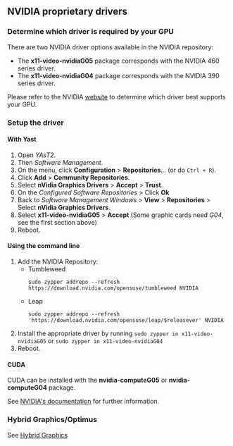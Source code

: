 ## NVIDIA proprietary drivers

### Determine which driver is required by your GPU

There are two NVIDIA driver options available in the NVIDIA repository:

* The __x11-video-nvidiaG05__ package corresponds with the NVIDIA 460 series driver.
* The __x11-video-nvidiaG04__ package corresponds with the NVIDIA 390 series driver.

Please refer to the NVIDIA [website](https://www.nvidia.com/en-us/drivers/unix/) to determine which driver best supports your GPU.

### Setup the driver

#### With Yast
1. Open _YAsT2_.
2. Then _Software Management_.
3. On the menu, click __Configuration__ &gt; __Repositories__... (or do `Ctrl + R`).
4. Click __Add__ &gt; __Community Repositories__.
5. Select __nVidia Graphics Drivers__ &gt; __Accept__ &gt; __Trust__.
6. On the _Configured Software Repositories_ &gt; Click __Ok__
7. Back to _Software Management Windows_ &gt; __View__ &gt; __Repositories__ &gt; Select __nVidia Graphics Drivers__.
8. Select __x11-video-nvidiaG05__ &gt; __Accept__ (Some graphic cards need _G04_, see the first section above)
9. Reboot.

#### Using the command line
1. Add the NVIDIA Repository:
    - Tumbleweed
      ```
      sudo zypper addrepo --refresh https://download.nvidia.com/opensuse/tumbleweed NVIDIA
      ```
    - Leap
      ```
      sudo zypper addrepo --refresh 'https://download.nvidia.com/opensuse/leap/$releasever' NVIDIA
      ```
2. Install the appropriate driver by running `sudo zypper in x11-video-nvidiaG05` or `sudo zypper in x11-video-nvidiaG04`
3. Reboot.

#### CUDA
CUDA can be installed with the __nvidia-computeG05__ or __nvidia-computeG04__ package.

See [NVIDIA's documentation](https://docs.nvidia.com/cuda/cuda-installation-guide-linux/index.html) for further information.


### Hybrid Graphics/Optimus
See [Hybrid Graphics](hybrid_graphics.md)
